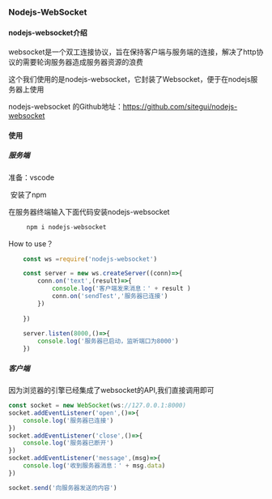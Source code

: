 ### Nodejs-WebSocket

#### nodejs-websocket介绍

websocket是一个双工连接协议，旨在保持客户端与服务端的连接，解决了http协议的需要轮询服务器造成服务器资源的浪费

这个我们使用的是nodejs-websocket，它封装了Websocket，便于在nodejs服务器上使用

nodejs-websocket 的Github地址：https://github.com/sitegui/nodejs-websocket



#### 使用

##### 服务端

准备：vscode 

​			安装了npm

在服务器终端输入下面代码安装nodejs-websocket

~~~js
	 npm i nodejs-websocket
~~~

How to use？

~~~js
	const ws =require('nodejs-websocket')

	const server = new ws.createServer((conn)=>{
        conn.on('text',(result)=>{
            console.log('客户端发来消息：' + result )
            conn.on('sendTest','服务器已连接')
        })
        
    })
    
    server.listen(8000,()=>{
        console.log('服务器已启动，监听端口为8000')
    })
~~~

##### 客户端

因为浏览器的引擎已经集成了websocket的API,我们直接调用即可

~~~js
const socket = new WebSocket(ws://127.0.0.1:8000)
socket.addEventListener('open',()=>{
    console.log('服务器已连接')
})
socket.addEventListener('close',()=>{
    console.log('服务器已断开')
})
socket.addEventListener('message',(msg)=>{
    console.log('收到服务器消息：' + msg.data)
})

socket.send('向服务器发送的内容')


~~~



